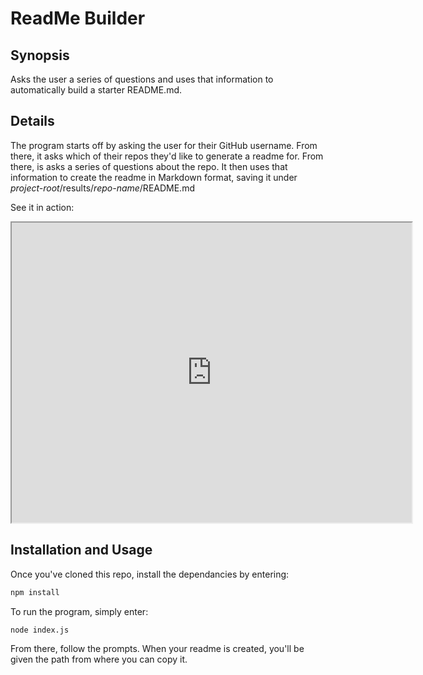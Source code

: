 # ReadMe Builder

## Synopsis

Asks the user a series of questions and uses that information to automatically build a starter README.md.

## Details

The program starts off by asking the user for their GitHub username. From there, it asks which of their repos they'd like to generate a readme for. From there, is asks a series of questions about the repo. It then uses that information to create the readme in Markdown format, saving it under *project-root*/results/*repo-name*/README.md

See it in action:

<iframe src="https://drive.google.com/file/d/1AZsxF8Kr77fZVIjAfVOdY0j4LRwx6MUO/preview" width="640" height="480"></iframe>

## Installation and Usage

Once you've cloned this repo, install the dependancies by entering:

```sh
npm install
```

To run the program, simply enter:

```sh
node index.js
```

From there, follow the prompts. When your readme is created, you'll be given the path from where you can copy it.